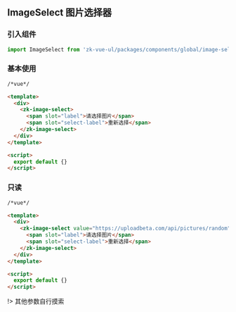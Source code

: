 ## ImageSelect 图片选择器

### 引入组件

```javascript
import ImageSelect from 'zk-vue-ul/packages/components/global/image-select'
```

### 基本使用

```html
/*vue*/

<template>
  <div>
    <zk-image-select>
      <span slot="label">请选择图片</span>
      <span slot="select-label">重新选择</span>
    </zk-image-select>
  </div>
</template>

<script>
  export default {}
</script>
```

### 只读

```html
/*vue*/

<template>
  <div>
    <zk-image-select value="https://uploadbeta.com/api/pictures/random" readonly>
      <span slot="label">请选择图片</span>
      <span slot="select-label">重新选择</span>
    </zk-image-select>
  </div>
</template>

<script>
  export default {}
</script>
```

!> 其他参数自行摸索